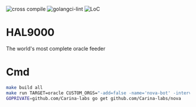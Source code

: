 ![cross compile](https://github.com/Carina-labs/HAL9000/actions/workflows/build.yml/badge.svg)
![golangci-lint](https://github.com/Carina-labs/HAL9000/actions/workflows/lint.yml/badge.svg)
![LoC](https://img.shields.io/badge/line%20of%20codes-1378-informational)

# HAL9000
The world's most complete oracle feeder

# Cmd
```bash
make build all
make run TARGET=oracle CUSTOM_ORGS="-add=false -name='nova-bot' -interval=2"
GOPRIVATE=github.com/Carina-labs go get github.com/Carina-labs/nova
```
